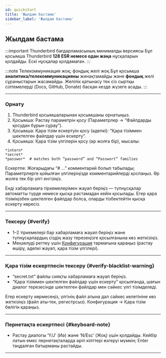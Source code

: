```yaml
---
id: quickstart
title: 'Жылдам бастама'
sidebar_label: 'Жылдам бастама'
---
```


## Жылдам бастама

:::important Thunderbird бағдарламасының минималды версиясы
Бұл қосымша Thunderbird **128 ESR немесе одан жаңа** нұсқаларын қолдайды. Ескі нұсқалар қолдамаған.
:::

:::note Телекоммуникация жоқ; фондық желі жоқ
Бұл қосымша **аналитика/телекоммуникацияны** жинақтамайды және **фондық** желі сұраныстарын жасамайды. Желілік қатынасу тек сіз сыртқы сілтемелерді (Docs, GitHub, Donate) басқан кезде жүзеге асады.
:::

---

### Орнату

1. Thunderbird қосымшаларынан қосымшаны орнатыңыз.
2. Қосымша: Растау параметрін қосу (Параметрлер → “Файлдарды қосудан бұрын сұрау”).
3. Қосымша: Қара тізім ескертуін қосу (әдепкі): “Қара тізіммен шектелген файлдар үшін ескерту”.
4. Қосымша: Қара тізім үлгілерін қосу (әр жолға бір), мысалы:

```
*intern*
*secret*
*passwor*  # matches both “password” and “Passwort” families
```

Ескертпе: Жоғарыдағы “# …” комментарий болып табылады; Параметрлерге қойылған үлгілеріңізде комментарийлерді қоспаңыз. Әр жолға тек бір үлгі енгізіңіз.

Енді хабарламаға тіркемелерімен жауап беріңіз — түпнұсқалар автоматты түрде немесе қысқа растамадан кейін қосылады. Егер қара тізіміңізбен шектелген файлдар болса, оларды тізбектейтін қысқа ескерту көресіз.

---

### Тексеру {#verify}

- 1–2 тіркемелері бар хабарламаға жауап беріңіз және түпнұсқалардың сіздің жазу терезеңізге қосылғанына көз жеткізіңіз.
- Меңзелуді реттеу үшін [Конфигурация](configuration) тармағына қараңыз (растау өшіру, әдепкі жауап, қара тізім үлгілері).

---

### Қара тізім ескертпесін тексеру {#verify-blacklist-warning}

- “secret.txt” файлы сияқты хабарламаға жауап беріңіз.
- “Қара тізіммен шектелген файлдар үшін ескерту” қосылғанда, шағын диалог терезесінде шектелген файлдар мен сәйкес үлгі тізімделеді.

Егер ескерту көрмесеңіз, үлгінің файл атына дәл сәйкес келетініне көз жеткізіңіз (файл аты‑тек, регистрсыз). Конфигурация → Қара тізім бөлігін қараңыз.

---

### Пернетақта ескертпесі {#keyboard-note}

- Растау диалогы ‘Y/J’ (Иә) және ‘N/Esc’ (Жоқ) үшін қолдайды. Кейбір латын емес пернетақталарда әріп кілттері өзгеруі мүмкін; Enter таңдалған батырманы растайды.

---
